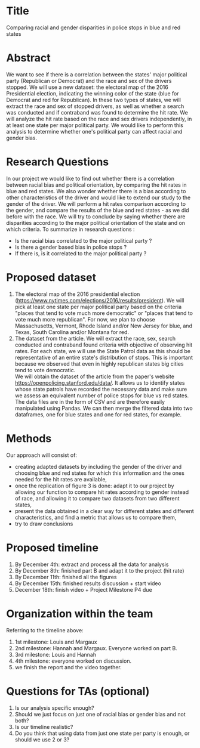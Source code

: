 # Title
Comparing racial and gender disparities in police stops in blue and red states

# Abstract
We want to see if there is a correlation between the states' major political party (Republican or Democrat) and the race and sex of the drivers stopped. We will use a new dataset: the electoral map of the 2016 Presidential election, indicating the winning color of the state (blue for Democrat and red for Republican). In these two types of states, we will extract the race and sex of stopped drivers, as well as whether a search was conducted and if contraband was found to determine the hit rate. We will analyze the hit rate based on the race and sex drivers independently, in at least one state per major political party. We would like to perform this analysis to determine whether one's political party can affect racial and gender bias.

# Research Questions
In our project we would like to find out whether there is a correlation between racial bias and political orientation, by comparing the hit rates in blue and red states. 
We also wonder whether there is a bias according to other characteristics of the driver and would like to extend our study to the gender of the driver. We will perform a hit rates comparison according to the gender, and compare the results of the blue and red states - as we did before with the race. We will try to conclude by saying whether there are disparities according to the major political orientation of the state and on which criteria.
To summarize in research questions :
- Is the racial bias correlated to the major political party ?
- Is there a gender based bias in police stops ?
- If there is, is it correlated to the major political party ?

# Proposed dataset
  1. The electoral map of the 2016 presidential election (https://www.nytimes.com/elections/2016/results/president). We will pick at least one state per major political party based on the criteria "places that tend to vote much more democratic" or "places that tend to vote much more republican". For now, we plan to choose Massachusetts, Vermont, Rhode Island and/or New Jersey for blue, and Texas, South Carolina and/or Montana for red.
  2. The dataset from the article. We will extract the race, sex, search conducted and contraband found criteria with objective of observing hit rates. For each state, we will use the State Patrol data as this should be representative of an entire state's distribution of stops. This is important because we observed that even in highly republican states big cities tend to vote democratic.  
We will obtain the dataset of the article from the paper's website https://openpolicing.stanford.edu/data/. It allows us to identify states whose state patrols have recorded the necessary data and make sure we assess an equivalent number of police stops for blue vs red states. The data files are in the form of CSV and are therefore easily manipulated using Pandas. We can then merge the filtered data into two dataframes, one for blue states and one for red states, for example.
# Methods
Our approach will consist of: 
  - creating adapted datasets by including the gender of the driver and choosing blue and red states for which this information and the ones needed for the hit rates are available,
  - once the replication of figure 3 is done: adapt it to our project by allowing our function to compare hit rates according to gender instead of race, and allowing it to compare two datasets from two different states,
  - present the data obtained in a clear way for different states and different characteristics, and find a metric that allows us to compare them,
  - try to draw conclusions

# Proposed timeline
  1. By December 4th: extract and process all the data for analysis
  2. By December 8th: finished part B and adapt it to the project (hit rate)
  3. By December 11th: finished all the figures
  4. By December 15th: finished results discussion + start video
  5. December 18th: finish video + Project Milestone P4 due

# Organization within the team
Referring to the timeline above:
  1. 1st milestone: Louis and Margaux
  2. 2nd milestone: Hannah and Margaux. Everyone worked on part B.
  3. 3rd milestone: Louis and Hannah
  4. 4th milestone: everyone worked on discussion.
  5. we finish the report and the video together.

# Questions for TAs (optional)
  1. Is our analysis specific enough? 
  2. Should we just focus on just one of racial bias or gender bias and not both?
  3. Is our timeline realistic?
  4. Do you think that using data from just one state per party is enough, or should we use 2 or 3?
